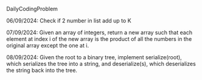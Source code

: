 DailyCodingProblem

06/09/2024: Check if 2 number in list add up to K

07/09/2024: Given an array of integers, return a new array such that each element at index i of the new array is the product of all the numbers in the original array except the one at i.

08/09/2024: Given the root to a binary tree, implement serialize(root), which serializes the tree into a string, and deserialize(s), which deserializes the string back into the tree.
